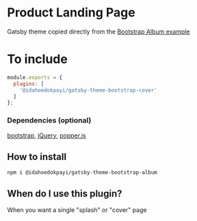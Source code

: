 # Product Landing Page

Gatsby theme copied directly from the [Bootstrap Album example](https://getbootstrap.com/docs/4.4/examples/album/)

# To include
```javascript
module.exports = {
  plugins: [
    '@idahoedokpayi/gatsby-theme-bootstrap-cover'
  ]
};
```
### Dependencies (optional)

[bootstrap](https://getbootstrap.com), [jQuery](https://jquery.com/), [popper.js](https://popper.js.org/)


## How to install

```
npm i @idahoedokpayi/gatsby-theme-bootstrap-album
```

## When do I use this plugin?

When you want a single "splash" or "cover" page   
